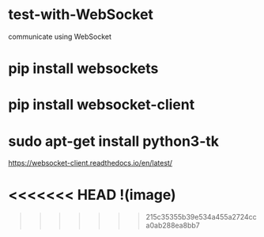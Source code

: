 # test-with-WebSocket
 communicate using WebSocket
 
 # pip install websockets
 # pip install websocket-client

 # sudo apt-get install python3-tk

 https://websocket-client.readthedocs.io/en/latest/
 
<<<<<<< HEAD
 !(image)
=======
>>>>>>> 215c35355b39e534a455a2724cca0ab288ea8bb7
